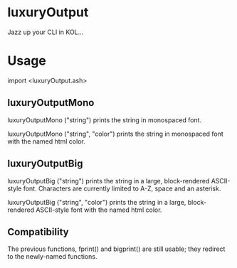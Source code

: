 # luxuryOutput
Jazz up your CLI in KOL…

# Usage

import <luxuryOutput.ash>

## luxuryOutputMono

luxuryOutputMono ("string")
prints the string in monospaced font.

luxuryOutputMono ("string", "color")
prints the string in monospaced font with the named html color.

## luxuryOutputBig

luxuryOutputBig ("string")
prints the string in a large, block-rendered ASCII-style font.
Characters are currently limited to A-Z, space and an asterisk.

luxuryOutputBig ("string", "color")
prints the string in a large, block-rendered ASCII-style font with the named html color.

## Compatibility

The previous functions, fprint() and bigprint() are still usable; they redirect to the newly-named functions.
